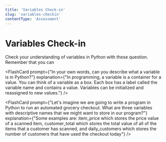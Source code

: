 ```yaml
---
title: 'Variables Check-in'
slug: 'variables-checkin'
contentType: 'Assessment'
---
```


# Variables Check-in

Check your understanding of variables in Python with these question. Remember that you can 

<FlashCard prompt={"In your own words, can you describe what a variable is in Python?"} explanation={"In programming, a variable is a container for a value. You can think of a variable as a box. Each box has a label called the variable name and contains a value. Variables can be initialized and reassigned to new values."} />

<FlashCard prompt={"Let's imagine we are going to write a program in Python to run an automated grocery checkout. What are three variables with descriptive names that we might want to store in our program?"} explanation={"Some examples are: item_price which stores the price value of a scanned item, customer_total which stores the total value of all of the items that a customer has scanned, and daily_customers which stores the number of customers that have used the checkout today"} />